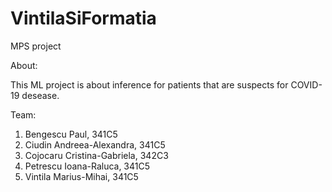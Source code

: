 # VintilaSiFormatia
MPS project

About:

This ML project is about inference for patients that are suspects for COVID-19 desease. 

Team:

1. Bengescu Paul, 341C5
2. Ciudin Andreea-Alexandra, 341C5
3. Cojocaru Cristina-Gabriela, 342C3
4. Petrescu Ioana-Raluca, 341C5
5. Vintila Marius-Mihai, 341C5
